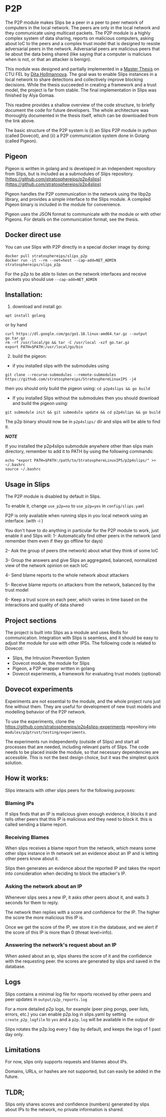 # P2P

The P2P module makes Slips be a peer in a peer to peer network of computers in the local network. The peers are only in the local network and they communicate using multicast packets. The P2P module is a highly complex system of data sharing, reports on malicious computers, asking about IoC to the peers and a complex trust model that is designed to resiste adversarial peers in the network. Adversarial peers are malicious peers that lie about the data being shared (like saying that a computer is maliciuos when is not, or that an attacker is benign).

This module was designed and partially implemented in a [Master Thesis](https://dspace.cvut.cz/handle/10467/90252) on CTU FEL by [Dita Hollmannova](https://www.linkedin.com/in/dita-hollmannova/). The goal was to enable Slips instances in a local network to share detections and collectively improve blocking decisions. While the thesis succeeded in creating a framework and a trust model, the project is far from stable. The final implementation in Slips was finished by Alya Gomaa.

This readme provides a shallow overview of the code structure, to briefly document the code for future developers. The whole architecture was thoroughly documented in the thesis itself, which can be downloaded from the link above.

The basic structure of the P2P system is (i) an Slips P2P module in python (called Dovecot), and (ii) a P2P communication system done in Golang (called Pigeon).


## Pigeon

Pigeon is written in golang and is developed in an independent repository from Slips, but is included as a submodules of Slips repository. [https://github.com/stratosphereips/p2p4slips](https://github.com/stratosphereips/p2p4slips)

Pigeon handles the P2P communication in the network using the libp2p library, and provides a simple interface to the Slips module. A compiled
Pigeon binary is included in the module for convenience.

Pigeon uses the JSON format to communicate with the module or with other Pigeons. For details on the communication
format, see the thesis.

## Docker direct use
You can use Slips with P2P directly in a special docker image by doing:

```
docker pull stratosphereips/slips_p2p
docker run -it --rm --net=host --cap-add=NET_ADMIN stratosphereips/slips_p2p
```

For the p2p to be able to listen on the network interfaces
and receive packets you should use ```--cap-add=NET_ADMIN```

## Installation:

1. download and install go:

```
apt install golang
```

or by hand

```
curl https://dl.google.com/go/go1.18.linux-amd64.tar.gz --output go.tar.gz
rm -rf /usr/local/go && tar -C /usr/local -xzf go.tar.gz
export PATH=$PATH:/usr/local/go/bin
```

2. build the pigeon:

- if you installed slips with the submodules using
```
git clone --recurse-submodules --remote-submodules https://github.com/stratosphereips/StratosphereLinuxIPS -j4
```

then you should only build the pigeon using:
```cd p2p4slips && go build```
- If you installed Slips without the submodules then you should download and build the pigeon using:

```
git submodule init && git submodule update && cd p2p4slips && go build
```

The p2p binary should now be in ```p2p4slips/``` dir and slips will be able to find it.

***NOTE***

If you installed the p2p4slips submodule anywhere other than slips main directory, remember to add it to PATH
by using the following commands:

```
echo "export PATH=$PATH:/path/to/StratosphereLinuxIPS/p2p4slips/" >> ~/.bashrc
source ~/.bashrc
```

## Usage in Slips

The P2P module is disabled by default in Slips.

To enable it, change ```use_p2p=no``` to ```use_p2p=yes``` in ```config/slips.yaml```

P2P is only available when running slips in you local network using an interface. (with -i <interface>)

You don't have to do anything in particular for the P2P module to work, just enable it and Slips will:
1- Automatically find other peers in the network (and remember them even if they go offline for days)

2- Ask the group of peers (the network) about what they think of some IoC

3- Group the answers and give Slips an aggregated, balanced, normalized view of the network opinion on each IoC

4- Send blame reports to the whole network about attackers

5- Receive blame reports on attackers from the network, balanced by the trust model

6- Keep a trust score on each peer, which varies in time based on the interactions and quality of data shared

## Project sections

The project is built into Slips as a module and uses Redis for communication. Integration with Slips
is seamless, and it should be easy to adjust the module for use with other IPSs. The
following code is related to Dovecot:

 - Slips, the Intrusion Prevention System
 - Dovecot module, the module for Slips
 - Pigeon, a P2P wrapper written in golang
 - Dovecot experiments, a framework for evaluating trust models (optional)

## Dovecot experiments

Experiments are not essential to the module, and the whole project runs just fine without them. They are useful for
development of new trust models and modelling behavior of the P2P network.

To use the experiments, clone
the https://github.com/stratosphereips/p2p4slips-experiments repository into
`modules/p2ptrust/testing/experiments`.

The experiments run independently (outside of Slips) and start all processes that are needed, including relevant parts
of Slips.
The code needs to be placed inside the module, so that necessary dependencies are accessible.
This is not the
best design choice, but it was the simplest quick solution.

## How it works:

Slips interacts with other slips peers for the following purposes:

### Blaming IPs

If slips finds that an IP is malicious given enough evidence, it blocks it and tells other peers that this IP is malicious and they need to block it. this is called sending a blame report.

### Receiving Blames

When slips receives a blame report from the network,
which means some other slips instance in th network set an evidence about
an IP and is letting other peers know about it.

Slips then generates an evidence about the reported IP and takes the report into consideration
when deciding to block the attacker's IP.



### Asking the network about an IP

Whenever slips sees a new IP, it asks other peers about it, and waits 3 seconds for them to reply.

The network then replies with a score and confidence for the IP. The higher the score the more malicious this IP is.

Once we get the score of the IP, we store it in the database,
and we alert if the score of this IP is more than 0 (threat level=info).


### Answering the network's request about an IP

When asked about an ip, slips shares the score of it and the confidence with the requesting peer. the scores are generated by slips and saved in the database.

## Logs

Slips contains a minimal log file for reports received by other peers and peer updates in
```output/p2p_reports.log```

For a more detailed p2p logs, for example (peer ping pongs, peer lists, errors, etc.)
you can enable p2p.log in slips.yaml by setting ```create_p2p_logfile``` to ```yes```
and a ```p2p.log``` will be available in the output dir

Slips rotates the p2p.log every 1 day by default, and keeps the logs of 1 past day only.


## Limitations

For now, slips only supports requests and blames about IPs.

Domains, URLs, or hashes are not supported, but can easily be added in the future.


## TLDR;

Slips only shares scores and confidence (numbers) generated by slips about IPs to the network,
no private information is shared.
